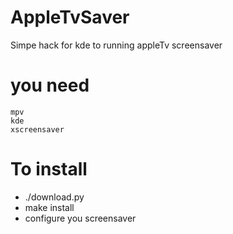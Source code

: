 # AppleTvSaver
Simpe hack for kde to running appleTv screensaver

# you need
```
mpv
kde
xscreensaver
```

# To install
 *  ./download.py
 * make install
 * configure you screensaver
